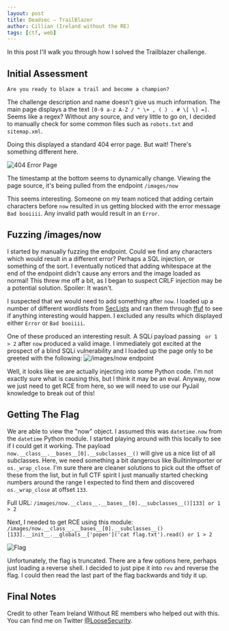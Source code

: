 ```yaml
---
layout: post
title: Deadsec — TrailBlazer
author: Cillian (Ireland without the RE)
tags: [ctf, web]
---
```


In this post I'll walk you through how I solved the Trailblazer challenge.

<!-- read more -->

## Initial Assessment
```
Are you ready to blaze a trail and become a champion?
```

The challenge description and name doesn't give us much information. The main page displays a the text `[0-9 a-z A-Z / " \+ , ( ) . # \[ \] =]`. Seems like a regex? Without any source, and very little to go on, I decided to manually check for some common files such as `robots.txt` and `sitemap.xml`.

Doing this displayed a standard 404 error page. But wait! There's something different here.

![404 Error Page](https://i.imgur.com/zYJo2oM.png)

The timestamp at the bottom seems to dynamically change. Viewing the page source, it's being pulled from the endpoint `/images/now`

This seems interesting. Someone on my team noticed that adding certain characters before `now` resulted in us getting blocked with the error message `Bad booiiii`. Any invalid path would result in an `Error`.

## Fuzzing /images/now
I started by manually fuzzing the endpoint. Could we find any characters which would result in a different error? Perhaps a SQL injection, or something of the sort.
I eventually noticed that adding whitespace at the end of the endpoint didn't cause any errors and the image loaded as normal! This threw me off a bit, as I began to suspect CRLF injection may be a potential solution. Spoiler: It wasn't.

I suspected that we would need to add something after `now`. I loaded up a number of different wordlists from [SecLists](https://github.com/danielmiessler/SecLists) and ran them through [ffuf](https://github.com/ffuf/ffuf) to see if anything interesting would happen. I excluded any results which displayed either `Error` or `Bad booiiii`. 

One of these produced an interesting result. A SQLi payload passing ` or 1 > 2` after `now` produced a valid image. I immediately got excited at the prospect of a blind SQLi vulnerability and I loaded up the page only to be greeted with the following:
![/images/now endpoint](https://i.imgur.com/Lwyz9Xo.jpg)

Well, it looks like we are actually injecting into some Python code. I'm not exactly sure what is causing this, but I think it may be an eval. Anyway, now we just need to get RCE from here, so we will need to use our PyJail knowledge to break out of this!

## Getting The Flag
We are able to view the "now" object. I assumed this was `datetime.now` from the `datetime` Python module. I started playing around with this locally to see if I could get it working. The payload `now.__class__.__bases__[0].__subclasses__()` will give us a nice list of all subclasses. Here, we need something a bit dangerous like BuiltinImporter or `os._wrap_close`. I'm sure there are cleaner solutions to pick out the offset of these from the list, but in full CTF spirit I just manually started checking numbers around the range I expected to find them and discovered `os._wrap_close` at offset `133`.

Full URL:
`/images/now.__class__.__bases__[0].__subclasses__()[133] or 1 > 2`

Next, I needed to get RCE using this module:
`/images/now.__class__.__bases__[0].__subclasses__()[133].__init__.__globals__['popen']('cat flag.txt').read() or 1 > 2`

![Flag](https://i.imgur.com/30ux1u0.jpg)

Unfortunately, the flag is truncated. There are a few options here, perhaps just loading a reverse shell. I decided to just pipe it into `rev` and reverse the flag. I could then read the last part of the flag backwards and tidy it up.

## Final Notes
Credit to other Team Ireland Without RE members who helped out with this. You can find me on Twitter [@LooseSecurity](https://twitter.com/LooseSecurity).
